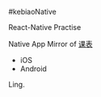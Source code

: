 #kebiaoNative

React-Native Practise



Native App Mirror of [课表](http://hongyan.cqupt.edu.cn/MagicLoop/index.php?s=/addon/CourseTable/CourseTable/index/openid/ouRCyjsp3eo3FJil24fV625V_6no/token/gh_68f0a1ffc303.html)

- iOS 
- Android



Ling.